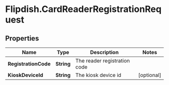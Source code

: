 # Flipdish.CardReaderRegistrationRequest

## Properties

Name | Type | Description | Notes
------------ | ------------- | ------------- | -------------
**RegistrationCode** | **String** | The reader registration code | 
**KioskDeviceId** | **String** | The kiosk device id | [optional] 


